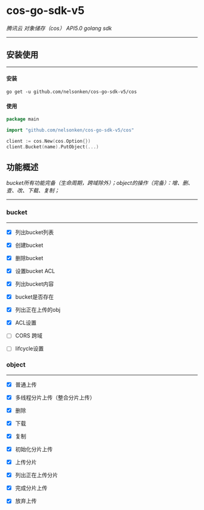# cos-go-sdk-v5 

*腾讯云 对象储存（cos） API5.0 golang sdk*

---

## 安装使用

---

#### 安装

```shell
go get -u github.com/nelsonken/cos-go-sdk-v5/cos
```

#### 使用

```go
package main

import "github.com/nelsonken/cos-go-sdk-v5/cos"

client := cos.New(cos.Option{})
client.Bucket(name).PutObject(...)

```

## 功能概述

*bucket所有功能完备（生命周期，跨域除外）；object的操作（完备）：增、删、查、改、下载、复制；*

---

### bucket

---

- [x] 列出bucket列表
- [x] 创建bucket
- [x] 删除bucket
- [x] 设置bucket ACL
- [x] 列出bucket内容
- [x] bucket是否存在
- [x] 列出正在上传的obj
- [x] ACL设置
- [ ] CORS 跨域
- [ ] lifcycle设置 


### object

---

- [x] 普通上传
- [x] 多线程分片上传（整合分片上传）
- [x] 删除
- [x] 下载
- [x] 复制
- [x] 初始化分片上传
- [x] 上传分片
- [x] 列出正在上传分片
- [x] 完成分片上传
- [x] 放弃上传


    



